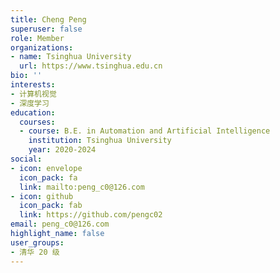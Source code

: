 ```yaml
---
title: Cheng Peng
superuser: false
role: Member
organizations:
- name: Tsinghua University
  url: https://www.tsinghua.edu.cn
bio: ''
interests:
- 计算机视觉
- 深度学习
education:
  courses:
  - course: B.E. in Automation and Artificial Intelligence
    institution: Tsinghua University
    year: 2020-2024
social:
- icon: envelope
  icon_pack: fa
  link: mailto:peng_c0@126.com
- icon: github
  icon_pack: fab
  link: https://github.com/pengc02
email: peng_c0@126.com
highlight_name: false
user_groups:
- 清华 20 级
---
```

